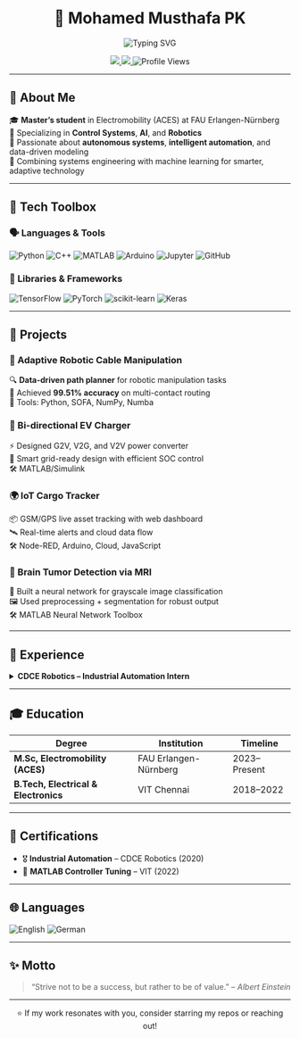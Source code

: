 <h1 align="center">🚀 Mohamed Musthafa PK</h1>
<p align="center">
  <img src="https://readme-typing-svg.demolab.com?font=Fira+Code&size=22&pause=1000&color=00FFD5&width=500&center=true&lines=Master's+Student+in+Electromobility;Robotics+%7C+Control+Systems+%7C+AI;Intelligent+Automation+Engineer+%F0%9F%A4%96;Learning+%26+Innovation+Driven+%F0%9F%92%AA" alt="Typing SVG" />
</p>

<p align="center">
  <a href="https://linkedin.com/in/momusthafapk">
    <img src="https://img.shields.io/badge/LinkedIn-Connect-blue?style=flat&logo=linkedin" />
  </a>
  <a href="https://github.com/million-9">
    <img src="https://img.shields.io/badge/GitHub-Follow-black?style=flat&logo=github" />
  </a>
  <img src="https://komarev.com/ghpvc/?username=million-9&label=Profile+Views&color=brightgreen&style=flat" alt="Profile Views" />
</p>

---

## 🌟 About Me

🎓 **Master’s student** in Electromobility (ACES) at FAU Erlangen-Nürnberg  
🤖 Specializing in **Control Systems**, **AI**, and **Robotics**  
🚀 Passionate about **autonomous systems**, **intelligent automation**, and data-driven modeling  
🧠 Combining systems engineering with machine learning for smarter, adaptive technology

---

## 🧠 Tech Toolbox

### 🗣️ Languages & Tools
![Python](https://img.shields.io/badge/-Python-3776AB?logo=python&logoColor=white)
![C++](https://img.shields.io/badge/-C++-00599C?logo=c%2b%2b&logoColor=white)
![MATLAB](https://img.shields.io/badge/-MATLAB-orange?logo=mathworks)
![Arduino](https://img.shields.io/badge/-Arduino-00979D?logo=arduino&logoColor=white)
![Jupyter](https://img.shields.io/badge/-Jupyter-F37626?logo=jupyter)
![GitHub](https://img.shields.io/badge/-GitHub-181717?logo=github)

### 🧠 Libraries & Frameworks
![TensorFlow](https://img.shields.io/badge/-TensorFlow-FF6F00?logo=tensorflow)
![PyTorch](https://img.shields.io/badge/-PyTorch-EE4C2C?logo=pytorch)
![scikit-learn](https://img.shields.io/badge/-ScikitLearn-F7931E?logo=scikit-learn&logoColor=white)
![Keras](https://img.shields.io/badge/-Keras-D00000?logo=keras)

---

## 📌 Projects

### 🤖 Adaptive Robotic Cable Manipulation  
🔍 **Data-driven path planner** for robotic manipulation tasks  
🎯 Achieved **99.51% accuracy** on multi-contact routing  
🧰 Tools: Python, SOFA, NumPy, Numba

### 🔋 Bi-directional EV Charger  
⚡ Designed G2V, V2G, and V2V power converter  
🔌 Smart grid-ready design with efficient SOC control  
🛠️ MATLAB/Simulink

### 🌍 IoT Cargo Tracker  
📦 GSM/GPS live asset tracking with web dashboard  
🛰️ Real-time alerts and cloud data flow  
🛠️ Node-RED, Arduino, Cloud, JavaScript

### 🧠 Brain Tumor Detection via MRI  
🧬 Built a neural network for grayscale image classification  
🖼️ Used preprocessing + segmentation for robust output  
🛠️ MATLAB Neural Network Toolbox

---

## 💼 Experience

<details>
<summary><strong>CDCE Robotics – Industrial Automation Intern</strong></summary>

- Developed PLC-based automation with HMI integrations  
- Built a computer vision poka-yoke system with **100% test accuracy**  
</details>

---

## 🎓 Education

| Degree | Institution | Timeline |
|--------|-------------|----------|
| **M.Sc, Electromobility (ACES)** | FAU Erlangen-Nürnberg | 2023–Present |
| **B.Tech, Electrical & Electronics** | VIT Chennai | 2018–2022 |

---

## 🏅 Certifications

- 🎖️ **Industrial Automation** – CDCE Robotics (2020)  
- 📘 **MATLAB Controller Tuning** – VIT (2022)

---

## 🌐 Languages

![English](https://img.shields.io/badge/English-C1-blue)
![German](https://img.shields.io/badge/German-A2-yellow)

---

## ✨ Motto
> “Strive not to be a success, but rather to be of value.” – *Albert Einstein*

---

<p align="center">⭐ If my work resonates with you, consider starring my repos or reaching out!</p>

